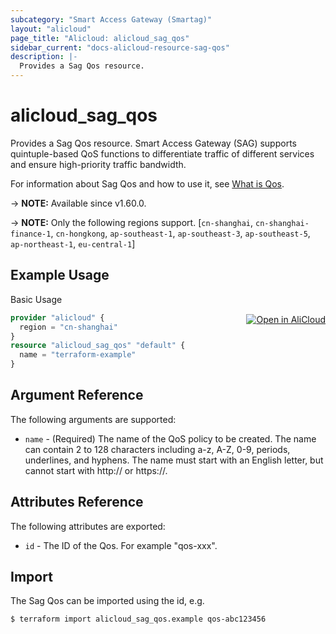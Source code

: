 ```yaml
---
subcategory: "Smart Access Gateway (Smartag)"
layout: "alicloud"
page_title: "Alicloud: alicloud_sag_qos"
sidebar_current: "docs-alicloud-resource-sag-qos"
description: |-
  Provides a Sag Qos resource.
---
```


# alicloud_sag_qos

Provides a Sag Qos resource. Smart Access Gateway (SAG) supports quintuple-based QoS functions to differentiate traffic of different services and ensure high-priority traffic bandwidth.

For information about Sag Qos and how to use it, see [What is Qos](https://www.alibabacloud.com/help/en/smart-access-gateway/latest/createqos).

-> **NOTE:** Available since v1.60.0.

-> **NOTE:** Only the following regions support. [`cn-shanghai`, `cn-shanghai-finance-1`, `cn-hongkong`, `ap-southeast-1`, `ap-southeast-3`, `ap-southeast-5`, `ap-northeast-1`, `eu-central-1`]

## Example Usage
<div class="oics-button" style="float: right;margin: 0 0 -40px 0;">
  <a href="https://api.aliyun.com/api-tools/terraform?resource=alicloud_sag_qos&exampleId=21072698-3757-8ecd-3386-113c53ca1a8151e11df8&activeTab=example&spm=docs.r.sag_qos.0.2107269837" target="_blank">
    <img alt="Open in AliCloud" src="https://img.alicdn.com/imgextra/i1/O1CN01hjjqXv1uYUlY56FyX_!!6000000006049-55-tps-254-36.svg" style="max-height: 44px; margin: 32px auto; max-width: 100%;">
  </a>
</div>

Basic Usage

```terraform
provider "alicloud" {
  region = "cn-shanghai"
}
resource "alicloud_sag_qos" "default" {
  name = "terraform-example"
}
```
## Argument Reference

The following arguments are supported:

* `name` - (Required) The name of the QoS policy to be created. The name can contain 2 to 128 characters including a-z, A-Z, 0-9, periods, underlines, and hyphens. The name must start with an English letter, but cannot start with http:// or https://.

## Attributes Reference

The following attributes are exported:

* `id` - The ID of the Qos. For example "qos-xxx".

## Import

The Sag Qos can be imported using the id, e.g.

```shell
$ terraform import alicloud_sag_qos.example qos-abc123456
```

